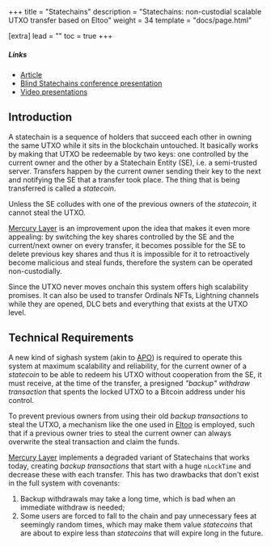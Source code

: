 +++
title = "Statechains"
description = "Statechains: non-custodial scalable UTXO transfer based on Eltoo"
weight = 34
template = "docs/page.html"

[extra]
lead = ""
toc = true
+++

##### Links

- [Article](https://medium.com/@RubenSomsen/statechains-non-custodial-off-chain-bitcoin-transfer-1ae4845a4a39)
- [Blind Statechains conference presentation](https://www.youtube.com/watch?v=09HcYRjDkMA)
- [Video presentations](https://www.youtube.com/watch?v=CKx6eULIC3A)

## Introduction

A statechain is a sequence of holders that succeed each other in owning the same UTXO while it sits
in the blockchain untouched. It basically works by making that UTXO be redeemable by two keys: one
controlled by the current owner and the other by a Statechain Entity (SE), i.e. a semi-trusted server.
Transfers happen by the current owner sending their key to the next and notifying the SE that a
transfer took place. The thing that is being transferred is called a _statecoin_.

Unless the SE colludes with one of the previous owners of the _statecoin_, it cannot steal the UTXO.

[Mercury Layer][mercury] is an improvement upon the idea that makes it even more
appealing: by switching the key shares controlled by the SE and the current/next owner on every
transfer, it becomes possible for the SE to delete previous key shares and thus it is impossible for
it to retroactively become malicious and steal funds, therefore the system can be operated
non-custodially.

Since the UTXO never moves onchain this system offers high scalability promises. It can also be used
to transfer Ordinals NFTs, Lightning channels while they are opened, DLC bets and everything that
exists at the UTXO level.

## Technical Requirements

A new kind of sighash system (akin to [APO](/proposals/apo)) is required to operate this system at
maximum scalability and reliability, for the current owner of a _statecoin_ to be able to redeem his
UTXO without cooperation from the SE, it must receive, at the time of the transfer, a presigned
_"backup" withdraw transaction_ that spents the locked UTXO to a Bitcoin address under his control.

To prevent previous owners from using their old _backup transactions_ to steal the UTXO, a mechanism
like the one used in [Eltoo](/proposals/eltoo) is employed, such that if a previous owner tries to
steal the current owner can always overwrite the steal transaction and claim the funds.

[Mercury Layer][mercury] implements a degraded variant of Statechains that works today, creating
_backup transactions_ that start with a huge `nLockTime` and decrease these with each transfer. This
has two drawbacks that don't exist in the full system with covenants:

  1. Backup withdrawals may take a long time, which is bad when an immediate withdraw is needed;
  2. Some users are forced to fall to the chain and pay unnecessary fees at seemingly random times,
which may make them value _statecoins_ that are about to expire less than _statecoins_ that will
expire long in the future.

  [mercury]: https://mercurylayer.com/
